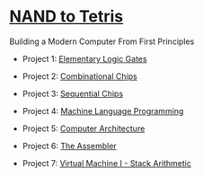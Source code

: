 # [NAND to Tetris](http://nand2tetris.org)

Building a Modern Computer From First Principles

- Project 1: [Elementary Logic Gates](http://nand2tetris.org/01.php)

- Project 2: [Combinational Chips](http://nand2tetris.org/02.php)

- Project 3: [Sequential Chips](http://nand2tetris.org/03.php)

- Project 4: [Machine Language Programming](http://nand2tetris.org/04.php)

- Project 5: [Computer Architecture](http://nand2tetris.org/05.php)

- Project 6: [The Assembler](http://nand2tetris.org/06.php)

- Project 7: [Virtual Machine I - Stack Arithmetic](http://nand2tetris.org/07.php)